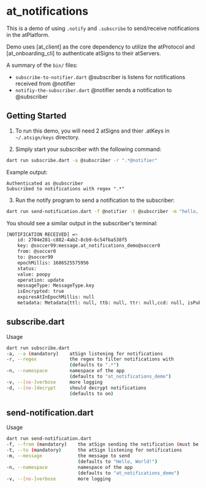 # at_notifications

This is a demo of using `.notify` and `.subscribe` to send/receive notifications in the atPlatform.

Demo uses [at_client] as the core dependency to utilize the atProtocol and [at_onboarding_cli] to authenticate atSigns to their atServers.

A summary of the `bin/` files:

- `subscribe-to-notifier.dart` @subscriber is listens for notifications received from @notifier
- `notifiy-the-subscriber.dart` @notifier sends a notification to @subscriber

## Getting Started

1. To run this demo, you will need 2 atSigns and thier .atKeys in `~/.atsign/keys` directory.

2. Simply start your subscriber with the following command:

```sh
dart run subscribe.dart -a @subscriber -r ".*@notifier"
```

Example output:

```
Authenticated as @subscriber
Subscribed to notifications with regex ".*"
```

3. Run the notify program to send a notification to the subscriber:

```sh
dart run send-notification.dart -f @notifier -t @subscriber -m "hello, world"
```

You should see a similar output in the subscriber's terminal:

```sh
[NOTIFICATION RECEIVED] =>
    id: 2704e281-c882-4ab2-8cb9-6c54fba538f5
    key: @soccer99:message.at_notifications_demo@soccer0
    from: @soccer0
    to: @soccer99
    epochMillis: 1686525575956
    status: 
    value: poopy
    operation: update
    messageType: MessageType.key
    isEncrypted: true
    expiresAtInEpochMillis: null
    metadata: Metadata{ttl: null, ttb: null, ttr: null,ccd: null, isPublic: false, isHidden: false, availableAt : null, expiresAt : null, refreshAt : null, createdAt : null, updatedAt : null, isBinary : false, isEncrypted : null, isCached : false, dataSignature: null, sharedKeyStatus: null, encryptedSharedKey: null, pubKeyCheckSum: null, encoding: null, encKeyName: null, encAlgo: null, ivNonce: 65NeBNKzEqksyeTS1Wbm+g==, skeEncKeyName: null, skeEncAlgo: null}
```

## subscribe.dart

Usage

```sh
dart run subscribe.dart
-a, --a (mandatory)    atSign listening for notifications
-r, --regex            the regex to filter notifications with
                       (defaults to ".*")
-n, --namespace        namespace of the app
                       (defaults to "at_notifications_demo")
-v, --[no-]verbose     more logging
-d, --[no-]decrypt     should decrypt notifications
                       (defaults to on)
```

## send-notification.dart

Usage

```sh
dart run send-notification.dart
-f, --from (mandatory)    the atSign sending the notification (must be authenticated with keys)
-t, --to (mandatory)      the atSign listening for notifications
-m, --message             the message to send
                          (defaults to "Hello, World!")
-n, --namespace           namespace of the app
                          (defaults to "at_notifications_demo")
-v, --[no-]verbose        more logging
```
